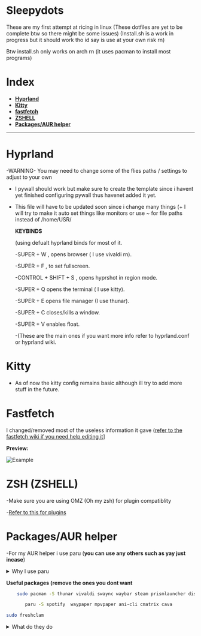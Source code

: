 
# Sleepydots
These are my first attempt at ricing in linux (These dotfiles are yet to be complete btw so there might be some issues) (Install.sh is a work in progress but it should work tho id say is use at your own risk rn)

Btw install.sh only works on arch rn (it uses pacman to install most programs)

# Index 
- [**Hyprland**](https://github.com/Sleepy-Z-z-z/Dotfilesv1?tab=readme-ov-file#hyprlandconf)
- [**Kitty**](https://github.com/Sleepy-Z-z-z/Dotfilesv1?tab=readme-ov-file#kitty)
- [**fastfetch**](https://github.com/Sleepy-Z-z-z/Dotfilesv1?tab=readme-ov-file#fastfetch)
- [**ZSHELL**](https://github.com/Sleepy-Z-z-z/Dotfilesv1?tab=readme-ov-file#zsh-zshell)
- [**Packages/AUR helper**](https://github.com/Sleepy-Z-z-z/Dotfilesv1?tab=readme-ov-file#packagesaur-helper)
--------------------------------------------------------------
#  Hyprland
  -WARNING-
  You may need to change some of the flies paths / settings to adjust to your own
  - I pywall should work but make sure to create the template since i havent yet finished configuring pywall thus havenet added it      yet.
  - This file will have to be updated soon since i change many things (+ I will try to make it auto set things like monitors or use ~ for file paths instead of /home/USR/

    **KEYBINDS**

    (using defualt hyprland binds for most of it.

    -SUPER + W , opens browser ( I use vivaldi rn).
    
    -SUPER + F , to set fullscreen.
    
    -CONTROL + SHIFT + S , opens hyprshot in region mode.
    
    -SUPER + Q opens the terminal ( I use kitty).
    
    -SUPER + E opens file manager (I use thunar).
    
    -SUPER + C closes/kills a window.
    
    -SUPER + V enables float.
    
    -(These are the main ones if you want more info refer to hyprland.conf or hyprland wiki.
    
# Kitty
 - As of now the kitty config remains basic although ill try to add more stuff in the future.

# Fastfetch
 
 I changed/removed most of the useless information it gave ([refer to the fastfetch wiki if you need help editing it](https://github.com/fastfetch-cli/fastfetch/wiki/Configuration)]

**Preview:**
 
 ![Example](https://github.com/user-attachments/assets/81c2863a-ba8b-4de0-ac1f-b12dfdf88219)
# ZSH (ZSHELL)
-Make sure you are using OMZ (Oh my zsh) for plugin compatiblity

-[Refer to this for plugins](https://gist.github.com/n1snt/454b879b8f0b7995740ae04c5fb5b7df)
# Packages/AUR helper
-For my AUR helper i use paru (**you can use any others such as yay just incase**)
<details>
<summary> Why I use paru </summary>
There is 3 main reasons i use paru over yay:

  1. Its written in rust which is apparently faster 

  2. Its tells me more info abt the package (I think yay can do that too but you have to set it up )
  
  3.Paru is just fater to type since its different letters meaning i can just press them all at the same time

   (I just wanted to make a drop down sorry)
   </details>

   **Useful packages (remove the ones you dont want**
   
   ```bash
       sudo pacman -S thunar vivaldi swaync waybar steam prismlauncher discord yazi btop swww mpv wine zsh kitty nvim nwg-look unzip file-roller python-pywal clamav pavucontrol fastfetch
```
```bash
       paru -S spotify  waypaper mpvpaper ani-cli cmatrix cava  
   ```

   ```bash
  sudo freshclam
   ```
<details>
<summary>What do they do</summary>
  
   -thunar = file browser
   
   -vivaldi = browser
   
   -swaync = notification daemon
   
   -waybar = status bar
   
   -steam = steam 
   
   -prismlauncher = minecraft launcher
   
   -discord = messaging app
   
   -yazi = file browser but in terminal
   
   -btop = taskmanager/resource monitor
   
   -swww = wallpaper daemon
   
   -mpv = adds video compatibility
   
   -wine=adds "support" for windows programs
   
   -zsh = shell 
   
   -kitty = terminal simulator
   
   -nvim = text editor
   
   -nwg-look = helps change gtk app themes/icons etc
   
   -unzip = unzips files
   -file-roller = unzips other types of files like .rar .7z etc (+has a gui)
   
   -python-pywal = color theme creator 
   
   -clamav = basically antivirus
   
   -tty-clock = clock
   
   -pavucontrol = audio controls 

   -fastfetch = fastfetch (you can use neofetch if you want)
   
   -spotify = spotify
   
   -spicetify = spotify custumization tool
   
   -waypaper = wallpaper picker + makes things easier to manage and setup
   
   -mpvpaper = video wallpaper (it may cause performance issues)
   
   -ani-cli = watch anime
   
   -cmatix = cool matrix rain effect
   
   -cava = audio visualizer 
   
</details>
   
  
